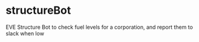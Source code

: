 # structureBot
EVE Structure Bot to check fuel levels for a corporation, and report them to slack when low
